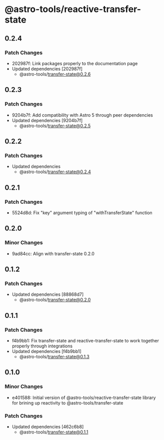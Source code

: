 # @astro-tools/reactive-transfer-state

## 0.2.4

### Patch Changes

- 202987f: Link packages properly to the documentation page
- Updated dependencies [202987f]
  - @astro-tools/transfer-state@0.2.6

## 0.2.3

### Patch Changes

- 9204b7f: Add compatibility with Astro 5 through peer dependencies
- Updated dependencies [9204b7f]
  - @astro-tools/transfer-state@0.2.5

## 0.2.2

### Patch Changes

- Updated dependencies
  - @astro-tools/transfer-state@0.2.4

## 0.2.1

### Patch Changes

- 5524d8d: Fix "key" argument typing of "withTransferState" function

## 0.2.0

### Minor Changes

- 9ad84cc: Align with transfer-state 0.2.0

## 0.1.2

### Patch Changes

- Updated dependencies [88868d7]
  - @astro-tools/transfer-state@0.2.0

## 0.1.1

### Patch Changes

- f4b9bb1: Fix transfer-state and reactive-transfer-state to work together properly through integrations
- Updated dependencies [f4b9bb1]
  - @astro-tools/transfer-state@0.1.3

## 0.1.0

### Minor Changes

- e401588: Initial version of @astro-tools/reactive-transfer-state library for brining up reactivity to @astro-tools/transfer-state

### Patch Changes

- Updated dependencies [462c6b8]
  - @astro-tools/transfer-state@0.1.1
